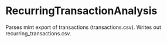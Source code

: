﻿# RecurringTransactionAnalysis
Parses mint export of transactions (transactions.csv). Writes out recurring_transactions.csv.
